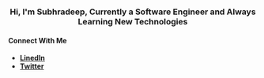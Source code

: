 <h3 align="center">Hi, I'm <b>Subhradeep</b>, Currently a Software Engineer and Always Learning New Technologies</h3>
<h4>Connect With Me</h4>
<ul>
  <li><a href="https://www.linkedin.com/in/sraynitjsr" target="blank"><b>LinedIn</b></a></li>
  <li><a href="https://twitter.com/sraynitjsr" target="blank"><b>Twitter</b></a></li>
</ul>
